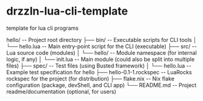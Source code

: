# drzzln-lua-cli-template

template for lua cli programs

hello/ -- Project root directory
├── bin/ -- Executable scripts for CLI tools
│ └── hello.lua -- Main entry-point script for the CLI (executable)
├── src/ -- Lua source code (modules)
│ └── hello/ -- Module namespace (for internal logic, if any)
│ └── init.lua -- Main module (could also be split into multiple files)
├── spec/ -- Test files (using Busted framework)
│ └── hello.lua -- Example test specification for hello
├── hello-0.1-1.rockspec -- LuaRocks rockspec for the project (for distribution)
├── flake.nix -- Nix flake configuration (package, devShell, and CLI app)
└── README.md -- Project readme/documentation (optional, for users)
